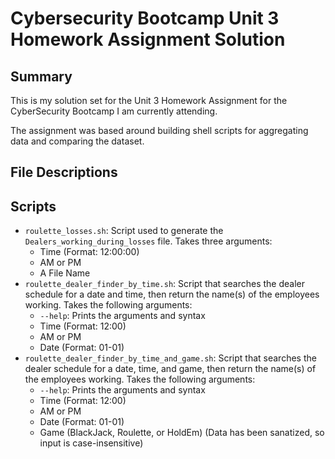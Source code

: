 # Cybersecurity Bootcamp Unit 3 Homework Assignment Solution
## Summary

This is my solution set for the Unit 3 Homework Assignment for the CyberSecurity Bootcamp I am currently attending.

The assignment was based around building shell scripts for aggregating data and comparing the dataset.

## File Descriptions
## Scripts
* `roulette_losses.sh`: Script used to generate the `Dealers_working_during_losses` file. Takes three arguments:
  * Time (Format: 12:00:00)
  * AM or PM
  * A File Name
* `roulette_dealer_finder_by_time.sh`: Script that searches the dealer schedule for a date and time, then return the name(s) of the employees working. Takes the following arguments:
  * `--help`: Prints the arguments and syntax
  * Time (Format: 12:00)
  * AM or PM
  * Date (Format: 01-01)
* `roulette_dealer_finder_by_time_and_game.sh`: Script that searches the dealer schedule for a date, time, and game, then return the name(s) of the employees working. Takes the following arguments:
  * `--help`: Prints the arguments and syntax
  * Time (Format: 12:00)
  * AM or PM
  * Date (Format: 01-01)
  * Game (BlackJack, Roulette, or HoldEm) (Data has been sanatized, so input is case-insensitive)